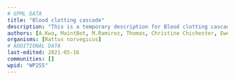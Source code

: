 ```yaml
---
# GPML DATA
title: "Blood clotting cascade"
description: "This is a temporary description for Blood clotting cascade"
authors: [A.Kwa, MaintBot, M.Ramirez, Thomas, Christine Chichester, Eweitz]
organisms: [Rattus norvegicus]
# ADDITIONAL DATA
last-edited: 2021-05-16
communities: []
wpid: "WP255"
---
```

